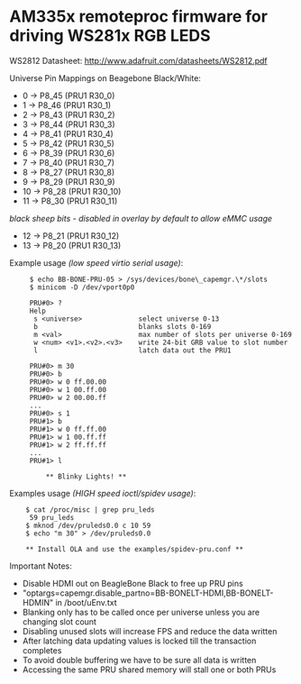 AM335x remoteproc firmware for driving WS281x RGB LEDS
=======================================================

WS2812 Datasheet: http://www.adafruit.com/datasheets/WS2812.pdf

Universe Pin Mappings on Beagebone Black/White:

* 0  -> P8\_45 (PRU1 R30\_0)
* 1  -> P8\_46 (PRU1 R30\_1)
* 2  -> P8\_43 (PRU1 R30\_2)
* 3  -> P8\_44 (PRU1 R30\_3)
* 4  -> P8\_41 (PRU1 R30\_4)
* 5  -> P8\_42 (PRU1 R30\_5)
* 6  -> P8\_39 (PRU1 R30\_6)
* 7  -> P8\_40 (PRU1 R30\_7)
* 8  -> P8\_27 (PRU1 R30\_8)
* 9  -> P8\_29 (PRU1 R30\_9)
* 10 -> P8\_28 (PRU1 R30\_10)
* 11 -> P8\_30 (PRU1 R30\_11)

*black sheep bits - disabled in overlay by default to allow eMMC usage*

* 12 -> P8\_21 (PRU1 R30\_12)
* 13 -> P8\_20 (PRU1 R30\_13)


Example usage *(low speed virtio serial usage)*:

		 $ echo BB-BONE-PRU-05 > /sys/devices/bone\_capemgr.\*/slots 
		 $ minicom -D /dev/vport0p0

		 PRU#0> ?
		 Help
		  s <universe>              select universe 0-13
		  b 	                    blanks slots 0-169
		  m <val>                   max number of slots per universe 0-169
		  w <num> <v1>.<v2>.<v3>    write 24-bit GRB value to slot number
		  l                         latch data out the PRU1

		 PRU#0> m 30
		 PRU#0> b
		 PRU#0> w 0 ff.00.00
		 PRU#0> w 1 00.ff.00
		 PRU#0> w 2 00.00.ff
		 ...
		 PRU#0> s 1
		 PRU#1> b
		 PRU#1> w 0 ff.ff.00
		 PRU#1> w 1 00.ff.ff
		 PRU#1> w 2 ff.ff.ff
		 ...
		 PRU#1> l

	         ** Blinky Lights! **

Examples usage *(HIGH speed ioctl/spidev usage)*:

		$ cat /proc/misc | grep pru_leds
		 59 pru_leds
		$ mknod /dev/pruleds0.0 c 10 59
		$ echo "m 30" > /dev/pruleds0.0

		** Install OLA and use the examples/spidev-pru.conf **


Important Notes:

* Disable HDMI out on BeagleBone Black to free up PRU pins
 * "optargs=capemgr.disable\_partno=BB-BONELT-HDMI,BB-BONELT-HDMIN" in /boot/uEnv.txt
* Blanking only has to be called once per universe unless you are changing slot count
* Disabling unused slots will increase FPS and reduce the data written
* After latching data updating values is locked till the transaction completes
 * To avoid double buffering we have to be sure all data is written
 * Accessing the same PRU shared memory will stall one or both PRUs
